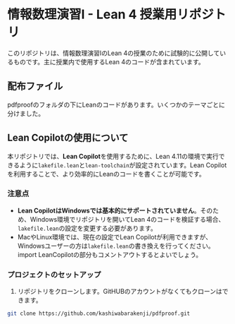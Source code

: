 # 情報数理演習I - Lean 4 授業用リポジトリ

このリポジトリは、情報数理演習IのLean 4の授業のために試験的に公開しているものです。主に授業内で使用するLean 4のコードが含まれています。

## 配布ファイル

pdfproofのフォルダの下にLeanのコードがあります。いくつかのテーマごとに分けました。

## Lean Copilotの使用について

本リポジトリでは、**Lean Copilot**を使用するために、Lean 4.11の環境で実行できるように`lakefile.lean`と`lean-toolchain`が設定されています。Lean Copilotを利用することで、より効率的にLeanのコードを書くことが可能です。

### 注意点

- **Lean CopilotはWindowsでは基本的にサポートされていません**。そのため、Windows環境でリポジトリを開いてLean 4のコードを検証する場合、`lakefile.lean`の設定を変更する必要があります。
- MacやLinux環境では、現在の設定でLean Copilotが利用できますが、Windowsユーザーの方は`lakefile.lean`の書き換えを行ってください。import LeanCopilotの部分もコメントアウトするとよいでしょう。

### プロジェクトのセットアップ

1. リポジトリをクローンします。GitHUBのアカウントがなくてもクローンはできます。

```bash
git clone https://github.com/kashiwabarakenji/pdfproof.git